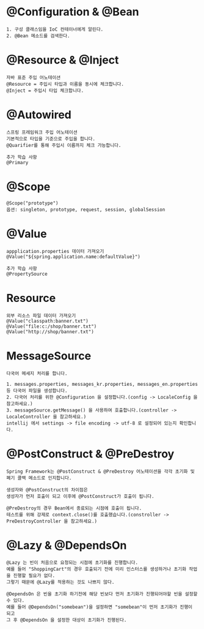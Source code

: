 # @Configuration & @Bean

    1. 구성 클래스임을 IoC 컨테이너에게 알린다.
    2. @Bean 메소드를 검색한다.

# @Resource & @Inject

    자바 표준 주입 어노테이션
    @Resource = 주입시 타입과 이름을 동시에 체크합니다.
    @Inject = 주입시 타입 체크합니다.

# @Autowired

    스프링 프레임워크 주입 어노테이션
    기본적으로 타입을 기준으로 주입을 합니다.
    @Quarifier를 통해 주입시 이름까지 체크 가능합니다.

    추가 학습 사항
    @Primary

# @Scope

    @Scope("prototype")
    옵션: singleton, prototype, request, session, globalSession

# @Value

    appplication.properties 데이터 가져오기
    @Value("${spring.application.name:defaultValue}")

    추가 학습 사항
    @PropertySource

# Resource

    외부 리소스 파일 데이터 가져오기
    @Value("classpath:banner.txt")
    @Value("file:c:/shop/banner.txt")
    @Value("http://shop/banner.txt")

# MessageSource

    다국어 메세지 처리를 합니다.
    
    1. messages.properties, messages_kr.properties, messages_en.properties 등 다국어 파일을 생성합니다.
    2. 다국어 처리를 위한 @Configuration 을 설정합니다.(config -> LocaleConfig 을 참고하세요.)
    3. messageSource.getMessage() 을 사용하여 호출합니다.(controller -> LocaleController 을 참고하세요.)
    intellij 에서 settings -> file encoding -> utf-8 로 설정되어 있는지 확인합니다.

# @PostConstruct & @PreDestroy

    Spring Framework는 @PostConstruct & @PreDestroy 어노테이션을 각각 초기화 및 폐기 콜백 메소드로 인지합니다.

    생성자와 @PostConstruct의 차이점은 
    생성자가 먼저 호출이 되고 이후에 @PostConstruct가 호출이 됩니다.

    @PreDestroy의 경우 Bean에서 종료되는 시점에 호출이 됩니다.
    테스트를 위해 강제로 context.close()를 호출했습니다.(constroller -> PreDestroyController 을 참고하세요.)

# @Lazy & @DependsOn
    
    @Lazy 는 빈이 처음으로 요청되는 시점에 초기화를 진행합니다.
    예를 들어 "ShoppingCart"의 경우 호출되기 전에 미리 인스터스를 생성하거나 초기화 작업을 진행할 필요가 없다.
    그렇기 때문에 @Lazy를 적용하는 것도 나쁘지 않다.

    @DependsOn 은 빈을 초기화 하기전에 해당 빈보다 먼저 초기화가 진행되어야할 빈을 설정할 수 있다.
    예를 들어 @DependsOn("somebean")을 설정하면 "somebean"이 먼저 초기화가 진행이 되고
    그 후 @DependsOn 을 설정한 대상이 초기화가 진행된다.


    

